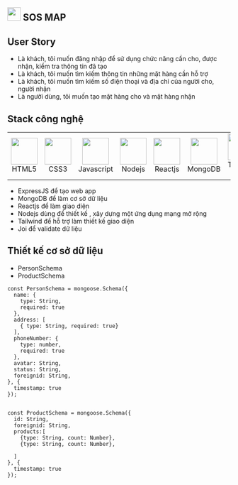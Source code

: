 <h2> <img src="https://emojis.slackmojis.com/emojis/images/1588315024/8823/hyperkitty.gif?1588315024" width="30" /> SOS MAP </h2>

## User Story
- Là khách, tôi muốn đăng nhập để sử dụng chức năng cần cho, được nhận, kiểm tra thông tin đã tạo 
- Là khách, tôi muốn tìm kiếm thông tin những mặt hàng cần hỗ trợ
- Là khách, tôi muốn tìm kiếm số điện thoại và địa chỉ của người cho, người nhận
- Là người dùng, tôi muốn tạo mặt hàng cho và mặt hàng nhận
## Stack công nghệ
<table>
  <tr>
    <td align="center" width="160">
          <img src="https://img.shields.io/badge/HTML5-E34F26?style=for-the-badge&logo=html5&logoColor=white" width="60" />
        <br />
        HTML5
    </td>
    <td align="center" width="160">
      <img src="https://img.shields.io/badge/CSS3-1572B6?style=for-the-badge&logo=css3&logoColor=white" width="60" />
        <br />
       CSS3
    </td>
    <td align="center" width="160">
     <img src="https://img.shields.io/badge/JavaScript-323330?style=for-the-badge&logo=javascript&logoColor=F7DF1E" width="60" />
        <br />
        Javascript
    </td>
    <td align="center" width="160">
     <img src="https://img.shields.io/badge/Node.js-339933?style=for-the-badge&logo=nodedotjs&logoColor=white" width="60" />
        <br />
        Nodejs
    </td>
    <td align="center" width="160">
       <img src="https://img.shields.io/badge/React-20232A?style=for-the-badge&logo=react&logoColor=61DAFB" width="60" />
        <br />
       Reactjs
    </td>
    <td align="center" width="160">
       <img src="https://img.shields.io/badge/MongoDB-white?style=for-the-badge&logo=mongodb&logoColor=4EA94B" width="60" />
        <br />
       MongoDB
    </td>
     <td align="center" width="160">
       <img src="https://img.shields.io/badge/Tailwind_CSS-38B2AC?style=for-the-badge&logo=tailwind-css&logoColor=white" width="60" />
        <br />
       Tailwind CSS
    </td>
     <td align="center" width="160">
       <img src="https://img.shields.io/badge/Express.js-000000?style=for-the-badge&logo=express&logoColor=white" width="60" />
        <br />
       ExpressJS
    </td>
  </tr>
  </table>
  
  
- ExpressJS để tạo web app
- MongoDB để làm cơ sở dữ liệu
- Reactjs để làm giao diện
- Nodejs dùng để thiết kế , xây dựng một ứng dụng mạng mở rộng
- Tailwind để hỗ trợ làm thiết kế giao diện 
- Joi để validate dữ liệu
## Thiết kế cơ sở dữ liệu
- PersonSchema
- ProductSchema
```
const PersonSchema = mongoose.Schema({
  name: {
    type: String,
    required: true
  },
  address: [
    { type: String, required: true}
  ],
  phoneNumber: {
    type: number,
    required: true
  }, 
  avatar: String,
  status: String,
  foreignid: String,
}, {
  timestamp: true
});


const ProductSchema = mongoose.Schema({
  id: String,
  foreignid: String,
  products:[
    {type: String, count: Number},
    {type: String, count: Number},

  ]
}, {
  timestamp: true
});
```


